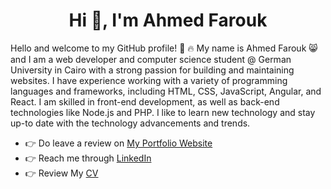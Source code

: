<h1 align="center">Hi 👋, I'm Ahmed Farouk</h1>

Hello and welcome to my GitHub profile! :tada: :fire: My name is Ahmed Farouk :smile_cat: and I am a web developer and computer science student @ German University in Cairo with a strong passion for building and maintaining websites. I have experience working with a variety of programming languages and frameworks, including HTML, CSS, JavaScript, Angular, and React. I am skilled in front-end development, as well as back-end technologies like Node.js and PHP. I like to learn new technology and stay up-to date with the technology advancements and trends.


- :point_right: Do leave a review on [My Portfolio Website](https://mywebsite-af.netlify.app/)
- :point_right: Reach me through [LinkedIn](https://www.linkedin.com/in/ahmed-farouk-a54853146/)
- :point_right: Review My [CV](https://drive.google.com/file/d/1cTQE95S9GBfhWTDGcrwjWbCwVWZkr-IX/view?usp=sharing)

<br/>

